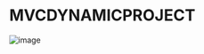# MVCDYNAMICPROJECT
![image](https://user-images.githubusercontent.com/89300182/136837876-6b5f81a5-ff3f-422d-bf66-98ae218f357a.png)
